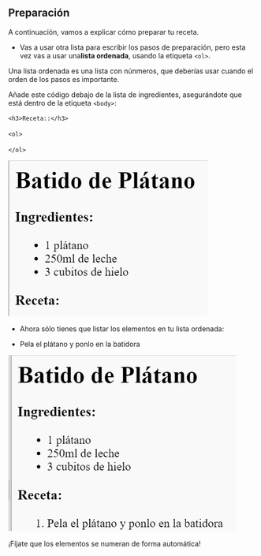## Preparación

A continuación, vamos a explicar cómo preparar tu receta.

+ Vas a usar otra lista para escribir los pasos de preparación, pero esta vez vas a usar una**lista ordenada**, usando la etiqueta `<ol>`.

Una lista ordenada es una lista con núnmeros, que deberías usar cuando el orden de los pasos es importante.

Añade este código debajo de la lista de ingredientes, asegurándote que está dentro de la etiqueta `<body>`:

    <h3>Receta::</h3>
    
    <ol>
    
    </ol>
    

![captura de pantalla](images/recipe-method.png)

+ Ahora sólo tienes que listar los elementos en tu lista ordenada:

    <li>Pela el plátano y ponlo en la batidora</li>
    

![captura de pantalla](images/recipe-ol.png)

¡Fíjate que los elementos se numeran de forma automática!